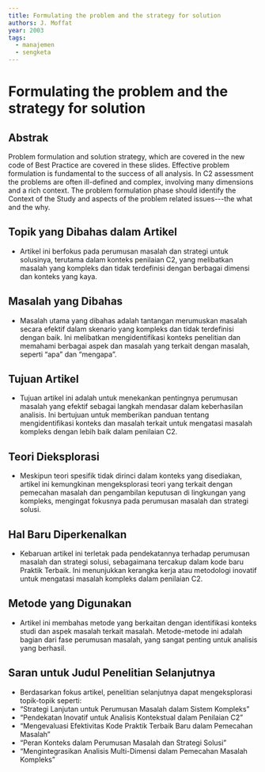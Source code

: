 ```yaml
---
title: Formulating the problem and the strategy for solution
authors: J. Moffat
year: 2003
tags:
  - manajemen
  - sengketa
---
```


# Formulating the problem and the strategy for solution

## Abstrak

Problem formulation and solution strategy, which are covered in the new code of Best Practice are covered in these slides. Effective problem formulation is fundamental to the success of all analysis. In C2 assessment the problems are often ill-defined and complex, involving many dimensions and a rich context. The problem formulation phase should identify the Context of the Study and aspects of the problem related issues---the what and the why.

## Topik yang Dibahas dalam Artikel

- Artikel ini berfokus pada perumusan masalah dan strategi untuk solusinya, terutama dalam konteks penilaian C2, yang melibatkan masalah yang kompleks dan tidak terdefinisi dengan berbagai dimensi dan konteks yang kaya.

## Masalah yang Dibahas

- Masalah utama yang dibahas adalah tantangan merumuskan masalah secara efektif dalam skenario yang kompleks dan tidak terdefinisi dengan baik. Ini melibatkan mengidentifikasi konteks penelitian dan memahami berbagai aspek dan masalah yang terkait dengan masalah, seperti “apa” dan “mengapa”.

## Tujuan Artikel

- Tujuan artikel ini adalah untuk menekankan pentingnya perumusan masalah yang efektif sebagai langkah mendasar dalam keberhasilan analisis. Ini bertujuan untuk memberikan panduan tentang mengidentifikasi konteks dan masalah terkait untuk mengatasi masalah kompleks dengan lebih baik dalam penilaian C2.

## Teori Dieksplorasi

- Meskipun teori spesifik tidak dirinci dalam konteks yang disediakan, artikel ini kemungkinan mengeksplorasi teori yang terkait dengan pemecahan masalah dan pengambilan keputusan di lingkungan yang kompleks, mengingat fokusnya pada perumusan masalah dan strategi solusi.

## Hal Baru Diperkenalkan

- Kebaruan artikel ini terletak pada pendekatannya terhadap perumusan masalah dan strategi solusi, sebagaimana tercakup dalam kode baru Praktik Terbaik. Ini menunjukkan kerangka kerja atau metodologi inovatif untuk mengatasi masalah kompleks dalam penilaian C2.

## Metode yang Digunakan

- Artikel ini membahas metode yang berkaitan dengan identifikasi konteks studi dan aspek masalah terkait masalah. Metode-metode ini adalah bagian dari fase perumusan masalah, yang sangat penting untuk analisis yang berhasil.

## Saran untuk Judul Penelitian Selanjutnya

- Berdasarkan fokus artikel, penelitian selanjutnya dapat mengeksplorasi topik-topik seperti:
- “Strategi Lanjutan untuk Perumusan Masalah dalam Sistem Kompleks”
- “Pendekatan Inovatif untuk Analisis Kontekstual dalam Penilaian C2”
- “Mengevaluasi Efektivitas Kode Praktik Terbaik Baru dalam Pemecahan Masalah”
- “Peran Konteks dalam Perumusan Masalah dan Strategi Solusi”
- “Mengintegrasikan Analisis Multi-Dimensi dalam Pemecahan Masalah Kompleks”